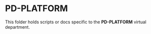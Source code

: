 # PD-PLATFORM

This folder holds scripts or docs specific to the **PD-PLATFORM** virtual department.
